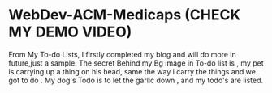 # WebDev-ACM-Medicaps (CHECK MY DEMO VIDEO)
From My To-do Lists, I firstly completed my blog and will do more in future,just a sample.
The secret Behind my Bg image in To-do list is , my pet is carrying up a thing on his head, same the way i carry the things and we got to do .
My dog's Todo is to let the garlic down , and my todo's are listed.
